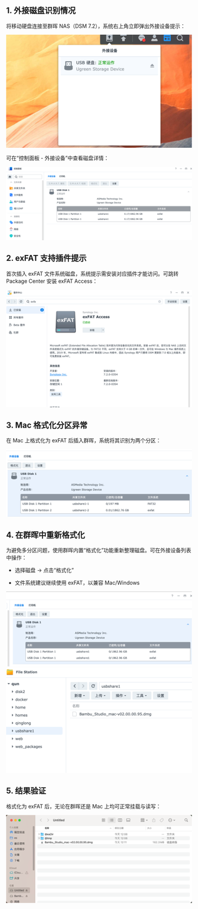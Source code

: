   
## 1. 外接磁盘识别情况

将移动硬盘连接至群晖 NAS（DSM 7.2），系统右上角立即弹出外接设备提示：

![外接磁盘识别](https://raw.githubusercontent.com/Xu-Hardy/picgo-imh/master/image-20250326121435537.png)

可在“控制面板 - 外接设备”中查看磁盘详情：

![控制面板识别磁盘](https://raw.githubusercontent.com/Xu-Hardy/picgo-imh/master/image-20250326121751756.png)

## 2. exFAT 支持插件提示

首次插入 exFAT 文件系统磁盘，系统提示需安装对应插件才能访问。可跳转 Package Center 安装 exFAT Access：

![exFAT 插件提示](https://raw.githubusercontent.com/Xu-Hardy/picgo-imh/master/image-20250326121733932.png)

## 3. Mac 格式化分区异常

在 Mac 上格式化为 exFAT 后插入群晖，系统将其识别为两个分区：

![两个分区](https://raw.githubusercontent.com/Xu-Hardy/picgo-imh/master/image-20250326121611592.png)

## 4. 在群晖中重新格式化

为避免多分区问题，使用群晖内置“格式化”功能重新整理磁盘。可在外接设备列表中操作：

- 选择磁盘 → 点击“格式化”
    
- 文件系统建议继续使用 exFAT，以兼容 Mac/Windows
    

![格式化选项](https://raw.githubusercontent.com/Xu-Hardy/picgo-imh/master/image-20250326121643508.png) ![格式化确认](https://raw.githubusercontent.com/Xu-Hardy/picgo-imh/master/image-20250326121603583.png)

## 5. 结果验证

格式化为 exFAT 后，无论在群晖还是 Mac 上均可正常挂载与读写：

![Mac 上读取](https://raw.githubusercontent.com/Xu-Hardy/picgo-imh/master/image-20250326121509162.png)